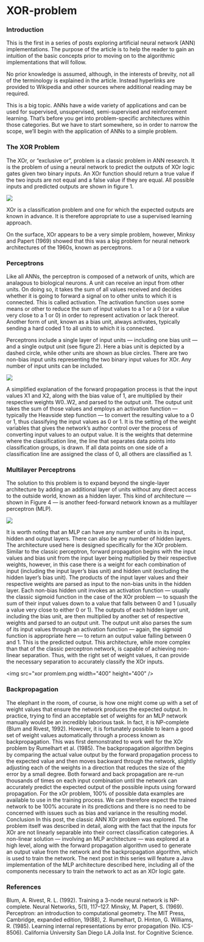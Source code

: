 # XOR-problem


### Introduction
This is the first in a series of posts exploring artificial neural network (ANN) implementations. The purpose of the article is to help the reader to gain an intuition of the basic concepts prior to moving on to the algorithmic implementations that will follow.

No prior knowledge is assumed, although, in the interests of brevity, not all of the terminology is explained in the article. Instead hyperlinks are provided to Wikipedia and other sources where additional reading may be required.

This is a big topic. ANNs have a wide variety of applications and can be used for supervised, unsupervised, semi-supervised and reinforcement learning. That’s before you get into problem-specific architectures within those categories. But we have to start somewhere, so in order to narrow the scope, we’ll begin with the application of ANNs to a simple problem.

### The XOR Problem
The XOr, or “exclusive or”, problem is a classic problem in ANN research. It is the problem of using a neural network to predict the outputs of XOr logic gates given two binary inputs. An XOr function should return a true value if the two inputs are not equal and a false value if they are equal. All possible inputs and predicted outputs are shown in figure 1.

<img src="https://miro.medium.com/max/300/0*LYlt6CZJHOJkNRHJ."/>

XOr is a classification problem and one for which the expected outputs are known in advance. It is therefore appropriate to use a supervised learning approach.

On the surface, XOr appears to be a very simple problem, however, Minksy and Papert (1969) showed that this was a big problem for neural network architectures of the 1960s, known as perceptrons.

### Perceptrons
Like all ANNs, the perceptron is composed of a network of units, which are analagous to biological neurons. A unit can receive an input from other units. On doing so, it takes the sum of all values received and decides whether it is going to forward a signal on to other units to which it is connected. This is called activation. The activation function uses some means or other to reduce the sum of input values to a 1 or a 0 (or a value very close to a 1 or 0) in order to represent activation or lack thereof. Another form of unit, known as a bias unit, always activates, typically sending a hard coded 1 to all units to which it is connected.

Perceptrons include a single layer of input units — including one bias unit — and a single output unit (see figure 2). Here a bias unit is depicted by a dashed circle, while other units are shown as blue circles. There are two non-bias input units representing the two binary input values for XOr. Any number of input units can be included.

<img src="https://miro.medium.com/max/445/0*wOYoifz24Wz_I152."/>

A simplified explanation of the forward propagation process is that the input values X1 and X2, along with the bias value of 1, are multiplied by their respective weights W0..W2, and parsed to the output unit. The output unit takes the sum of those values and employs an activation function — typically the Heavside step function — to convert the resulting value to a 0 or 1, thus classifying the input values as 0 or 1.
It is the setting of the weight variables that gives the network’s author control over the process of converting input values to an output value. It is the weights that determine where the classification line, the line that separates data points into classification groups, is drawn. If all data points on one side of a classification line are assigned the class of 0, all others are classified as 1.


### Multilayer Perceptrons
The solution to this problem is to expand beyond the single-layer architecture by adding an additional layer of units without any direct access to the outside world, known as a hidden layer. This kind of architecture — shown in Figure 4 — is another feed-forward network known as a multilayer perceptron (MLP).

<img src = "https://miro.medium.com/max/562/0*158hcRQzzw_wpEZW."/>

It is worth noting that an MLP can have any number of units in its input, hidden and output layers. There can also be any number of hidden layers. The architecture used here is designed specifically for the XOr problem.
Similar to the classic perceptron, forward propagation begins with the input values and bias unit from the input layer being multiplied by their respective weights, however, in this case there is a weight for each combination of input (including the input layer’s bias unit) and hidden unit (excluding the hidden layer’s bias unit). The products of the input layer values and their respective weights are parsed as input to the non-bias units in the hidden layer. Each non-bias hidden unit invokes an activation function — usually the classic sigmoid function in the case of the XOr problem — to squash the sum of their input values down to a value that falls between 0 and 1 (usually a value very close to either 0 or 1). The outputs of each hidden layer unit, including the bias unit, are then multiplied by another set of respective weights and parsed to an output unit. The output unit also parses the sum of its input values through an activation function — again, the sigmoid function is appropriate here — to return an output value falling between 0 and 1. This is the predicted output.
This architecture, while more complex than that of the classic perceptron network, is capable of achieving non-linear separation. Thus, with the right set of weight values, it can provide the necessary separation to accurately classify the XOr inputs.

<img src="xor promlem.png  width="400" height="400" />

### Backpropagation
The elephant in the room, of course, is how one might come up with a set of weight values that ensure the network produces the expected output. In practice, trying to find an acceptable set of weights for an MLP network manually would be an incredibly laborious task. In fact, it is NP-complete (Blum and Rivest, 1992). However, it is fortunately possible to learn a good set of weight values automatically through a process known as backpropagation. This was first demonstrated to work well for the XOr problem by Rumelhart et al. (1985).
The backpropagation algorithm begins by comparing the actual value output by the forward propagation process to the expected value and then moves backward through the network, slightly adjusting each of the weights in a direction that reduces the size of the error by a small degree. Both forward and back propagation are re-run thousands of times on each input combination until the network can accurately predict the expected output of the possible inputs using forward propagation.
For the xOr problem, 100% of possible data examples are available to use in the training process. We can therefore expect the trained network to be 100% accurate in its predictions and there is no need to be concerned with issues such as bias and variance in the resulting model.
Conclusion
In this post, the classic ANN XOr problem was explored. The problem itself was described in detail, along with the fact that the inputs for XOr are not linearly separable into their correct classification categories. A non-linear solution — involving an MLP architecture — was explored at a high level, along with the forward propagation algorithm used to generate an output value from the network and the backpropagation algorithm, which is used to train the network.
The next post in this series will feature a Java implementation of the MLP architecture described here, including all of the components necessary to train the network to act as an XOr logic gate.

### References

Blum, A. Rivest, R. L. (1992). Training a 3-node neural network is NP-complete. Neural Networks, 5(1), 117–127.
Minsky, M. Papert, S. (1969). Perceptron: an introduction to computational geometry. The MIT Press, Cambridge, expanded edition, 19(88), 2.
Rumelhart, D. Hinton, G. Williams, R. (1985). Learning internal representations by error propagation (No. ICS-8506). California University San Diego LA Jolla Inst. for Cognitive Science.
